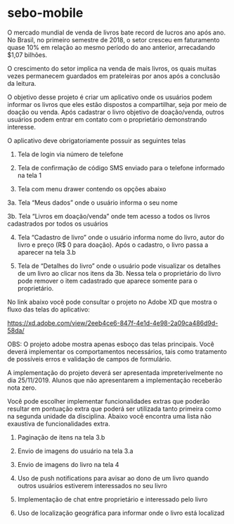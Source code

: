 # sebo-mobile

O mercado mundial de venda de livros bate record de lucros ano após ano. No Brasil, no primeiro semestre de 2018, o setor cresceu em faturamento quase 10% em relação ao mesmo período do ano anterior, arrecadando $1,07 bilhões.

O crescimento do setor implica na venda de mais livros, os quais muitas vezes permanecem guardados em prateleiras por anos após a conclusão da leitura.

O objetivo desse projeto é criar um aplicativo onde os usuários podem informar os livros que eles estão dispostos a compartilhar, seja por meio de doação ou venda. Após cadastrar o livro objetivo de doação/venda, outros usuários podem entrar em contato com o proprietário demonstrando interesse.

O aplicativo deve obrigatoriamente possuir as seguintes telas

1. Tela de login via número de telefone

2. Tela de confirmação de código SMS enviado para o telefone informado na tela 1

3. Tela com menu drawer contendo os opções abaixo

3a. Tela “Meus dados” onde o usuário informa o seu nome

3b. Tela “Livros em doação/venda” onde tem acesso a todos os livros cadastrados por todos os usuários

4. Tela “Cadastro de livro” onde o usuário informa nome do livro, autor do livro e preço (R$ 0 para doação). Após o cadastro, o livro passa a aparecer na tela 3.b

5. Tela de “Detalhes do livro” onde o usuário pode visualizar os detalhes de um livro ao clicar nos itens da 3b. Nessa tela o proprietário do livro pode remover o item cadastrado que aparece somente para o proprietário.

No link abaixo você pode consultar o projeto no Adobe XD que mostra o fluxo das telas do aplicativo:

https://xd.adobe.com/view/2eeb4ce6-847f-4e1d-4e98-2a09ca486d9d-58da/

OBS: O projeto adobe mostra apenas esboço das telas principais. Você deverá implementar os comportamentos necessários, tais como tratamento de possíveis erros e validação de campos de formulário.

A implementação do projeto deverá ser apresentada impreterivelmente no dia 25/11/2019. Alunos que não apresentarem a implementação receberão nota zero.

Você pode escolher implementar funcionalidades extras que poderão resultar em pontuação extra que poderá ser utilizada tanto primeira como na segunda unidade da disciplina. Abaixo você encontra uma lista não exaustiva de funcionalidades extra.

1. Paginação de itens na tela 3.b

2. Envio de imagens do usuário na tela 3.a

3. Envio de imagens do livro na tela 4

4. Uso de push notifications para avisar ao dono de um livro quando outros usuários estiverem interessados no seu livro

5. Implementação de chat entre proprietário e interessado pelo livro

6. Uso de localização geográfica para informar onde o livro está localizad
